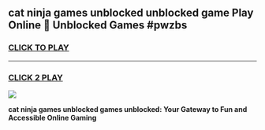 
## cat ninja games unblocked unblocked game Play Online 👋 Unblocked Games #pwzbs
<h3>
<a href="https://premium.freeplayer.one?title=cat_ninja_games_unblocked&ref=21F">CLICK TO PLAY</a></h3>
<hr>

<h3>
<a href="https://premium.freeplayer.one?title=cat_ninja_games_unblocked&ref=21F">CLICK 2 PLAY</a>
  
</h3>

<a href="https://premium.freeplayer.one?title=cat_ninja_games_unblocked&ref=21F/"><img src="https://clearcache.store/games.png"></a>


**cat ninja games unblocked games unblocked: Your Gateway to Fun and Accessible Online Gaming**
